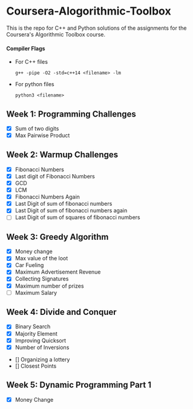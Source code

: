 # Coursera-Alogorithmic-Toolbox
This is the repo for C++ and Python solutions of the assignments for the Coursera's Algorithmic Toolbox course. 

#### Compiler Flags
- For C++ files
    ```
    g++ -pipe -O2 -std=c++14 <filename> -lm
    ```
- For python files
    ```
    python3 <filename>
    ```

## Week 1: Programming Challenges

- [x] Sum of two digits 
- [x] Max Pairwise Product

## Week 2: Warmup Challenges
- [x] Fibonacci Numbers
- [x] Last digit of Fibonacci Numbers
- [x] GCD
- [x] LCM
- [x] Fibonacci Numbers Again
- [x] Last Digit of sum of fibonacci numbers
- [x] Last Digit of sum of fibonacci numbers again
- [ ] Last Digit of sum of squares of fibonacci numbers

## Week 3: Greedy Algorithm
- [x] Money change
- [x] Max value of the loot
- [x] Car Fueling
- [x] Maximum Advertisement Revenue
- [x] Collecting Signatures
- [x] Maximum number of prizes
- [ ] Maximum Salary

## Week 4: Divide and Conquer
- [x] Binary Search
- [x] Majority Element
- [x] Improving Quicksort
- [x] Number of Inversions
- [] Organizing a lottery
- [] Closest Points


## Week 5: Dynamic Programming Part 1
- [x] Money Change
